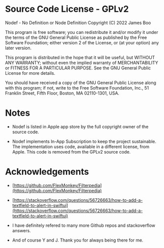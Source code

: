 # Source Code License - GPLv2

Nodef - No Definition or Node Definition
Copyright (C) 2022 James Boo 

This program is free software; you can redistribute it and/or
modify it under the terms of the GNU General Public License
as published by the Free Software Foundation; either version 2
of the License, or (at your option) any later version.

This program is distributed in the hope that it will be useful,
but WITHOUT ANY WARRANTY; without even the implied warranty of
MERCHANTABILITY or FITNESS FOR A PARTICULAR PURPOSE.  See the
GNU General Public License for more details.

You should have received a copy of the GNU General Public License
along with this program; if not, write to the Free Software
Foundation, Inc., 51 Franklin Street, Fifth Floor, Boston, MA  02110-1301, USA.

# Notes

* Nodef is listed in Apple app store by the full copyright owner of the source code. 

* Nodef implements In-App Subscription to keep the project sustainable. The implementation uses code, available in a different license, from Apple. This code is removed from the GPLv2 source code.

# Acknowledgements

* [https://github.com/FlexMonkey/Filterpedia](https://github.com/FlexMonkey/Filterpedia) 

* [https://stackoverflow.com/questions/56726663/how-to-add-a-textfield-to-alert-in-swiftui](https://stackoverflow.com/questions/56726663/how-to-add-a-textfield-to-alert-in-swiftui)

* I have definitely refered to many more Github repos and stackoverflow answers. 

* And of course Y and J. Thank you for always being there for me.
